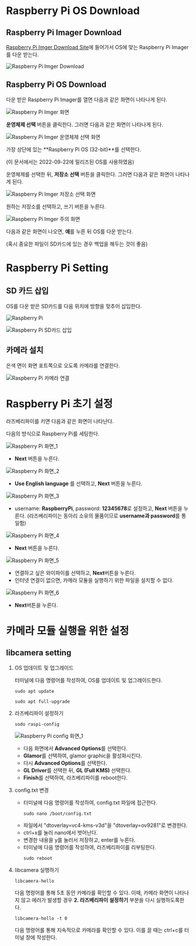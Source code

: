 # Raspberry Pi OS Download
## Raspberry Pi Imager Download
[Raspberry Pi Imger Download Site](https://www.raspberrypi.com/software/)에 들어가서 OS에 맞는 Raspberry Pi Imager를 다운 받는다.

![Raspberry Pi Imger Download](https://github.com/CBNU-Raspberry-Pi/Raspberry-Pi-Spectrometer/blob/main/setting%20img/Raspberry%20Pi%20Imager.png "Raspberry Pi Imger download 이미지")

## Raspberry Pi OS Download
다운 받은 Raspberry Pi Imager를 열면 다음과 같은 화면이 나타나게 된다. 

![Raspberry Pi Imger 화면](https://github.com/CBNU-Raspberry-Pi/Raspberry-Pi-Spectrometer/blob/main/setting%20img/Raspberry%20Pi%20OS_1.png "Raspberry Pi Imger 화면") 

**운영체제 선택** 버튼을 클릭한다. 그러면 다음과 같은 화면이 나타나게 된다.

![Raspberry Pi Imger 운영체제 선택 화면](https://github.com/CBNU-Raspberry-Pi/Raspberry-Pi-Spectrometer/blob/main/setting%20img/Raspberry%20Pi%20OS_2.png "Raspberry Pi Imger 운영체제 선택 화면")

가장 상단에 있는 **Raspberry Pi OS (32-bit)**를 선택한다. 

(이 문서에서는 2022-09-22에 릴리즈된 OS를 사용하였음)


운영체제를 선택한 뒤, **저장소 선택** 버튼을 클릭한다. 그러면 다음과 같은 화면이 나타나게 된다.

![Raspberry Pi Imger 저장소 선택 화면](https://github.com/CBNU-Raspberry-Pi/Raspberry-Pi-Spectrometer/blob/main/setting%20img/Raspberry%20Pi%20OS_3.png "Raspberry Pi Imger 저장소 선택 화면")

원하는 저장소를 선택하고, 쓰기 버튼을 누른다.

![Raspberry Pi Imger 주의 화면](https://github.com/CBNU-Raspberry-Pi/Raspberry-Pi-Spectrometer/blob/main/setting%20img/Raspberry%20Pi%20OS_4.png "Raspberry Pi Imger 주의 화면")

다음과 같은 화면이 나오면, **예**를 누른 뒤 OS를 다운 받는다.

(혹시 중요한 파일이 SD카드에 있는 경우 백업을 해두는 것이 좋음)

# Raspberry Pi Setting
## SD 카드 삽입

OS를 다운 받은 SD카드를 다음 위치에 방향을 맞추어 삽입한다. 

![Raspberry Pi](https://github.com/CBNU-Raspberry-Pi/Raspberry-Pi-Spectrometer/blob/main/setting%20img/Raspberry%20Pi%20Setting_1.png "Raspberry Pi")

![Raspberry Pi SD카드 삽입](https://github.com/CBNU-Raspberry-Pi/Raspberry-Pi-Spectrometer/blob/main/setting%20img/Raspberry%20Pi%20Setting_2.png "Raspberry Pi SD카드 삽입")

## 카메라 설치

은색 면이 화면 포트쪽으로 오도록 카메라를 연결한다. 

![Raspberry Pi 카메라 연결](https://github.com/CBNU-Raspberry-Pi/Raspberry-Pi-Spectrometer/blob/main/setting%20img/Raspberry%20Pi%20Setting_3.gif "Raspberry 카메라 연결")


# Raspberry Pi 초기 설정

라즈베리파이를 키면 다음과 같은 화면이 나타난다. 

다음의 방식으로 Raspberry Pi를 세팅한다. 

![Raspberry Pi 화면_1](https://github.com/CBNU-Raspberry-Pi/Raspberry-Pi-Spectrometer/blob/main/setting%20img/Raspberry%20Pi%20Setup_1.png)

* **Next** 버튼을 누른다.

![Raspberry Pi 화면_2](https://github.com/CBNU-Raspberry-Pi/Raspberry-Pi-Spectrometer/blob/main/setting%20img/Raspberry%20Pi%20Setup_2.png)

* **Use English language** 를 선택하고, **Next** 버튼을 누른다.

![Raspberry Pi 화면_3](https://github.com/CBNU-Raspberry-Pi/Raspberry-Pi-Spectrometer/blob/main/setting%20img/Raspberry%20Pi%20Setup_3.png)

* username: **RaspberryPi**, password: **12345678**로 설정하고, **Next** 버튼을 누른다. (라즈베리파이는 동아리 소유의 물품이므로 **username과 password**를 통일함)

![Raspberry Pi 화면_4](https://github.com/CBNU-Raspberry-Pi/Raspberry-Pi-Spectrometer/blob/main/setting%20img/Raspberry%20Pi%20Setup_4.png)
* **Next** 버튼을 누른다.

![Raspberry Pi 화면_5](https://github.com/CBNU-Raspberry-Pi/Raspberry-Pi-Spectrometer/blob/main/setting%20img/Raspberry%20Pi%20Setup_5.png)
* 연결하고 싶은 와이파이를 선택하고, **Next**버튼을 누른다.
* 인터넷 연결이 없으면, 카메라 모듈을 실행하기 위한 파일을 설치할 수 없다.

![Raspberry Pi 화면_6](https://github.com/CBNU-Raspberry-Pi/Raspberry-Pi-Spectrometer/blob/main/setting%20img/Raspberry%20Pi%20Setup_6.png)
* **Next**버튼을 누른다.

# 카메라 모듈 실행을 위한 설정

## libcamera setting
1. OS 업데이트 및 업그레이드
   
   터미널에 다음 명령어를 작성하여, OS를 업데이트 및 업그레이드한다.
   ```
   sudo apt update
   ```
   ```
   sudo apt full-upgrade
   ```
2. 라즈베리파이 설정하기
   ```
   sodo raspi-config
   ```
   ![Raspberry Pi config 화면_1](https://github.com/CBNU-Raspberry-Pi/Raspberry-Pi-Spectrometer/blob/main/setting%20img/Raspberry%20Pi%20config_1.png)
   * 다음 화면에서 **Advanced Options**를 선택한다.
   * **Glamor**를 선택하여, glamor graphic을 활성화시킨다.
   * 다시  **Advanced Options**를 선택한다.
   * **GL Driver**를 선택한 뒤, **GL (Full KMS)** 선택한다.
   * **Finish**를 선택하여, 라즈베리파이를 reboot한다.


3. config.txt 변경
   
   * 터미널에 다음 명령어를 작성하여, config.txt 파일에 접근한다.
     ```
     sudo nano /boot/config.txt
      ```
   * 파일에서  "dtoverlay=vc4-kms-v3d"을 "dtoverlay=ov9281"로 변경한다.
   * ctrl+x를 눌러 nano에서 벗어난다.
   * 변경한 내용을 y를 눌러서 저장하고, enter를 누른다. 
   * 터미널에 다음 명령어를 작성하여, 라즈베리파이를 리부팅한다.
      ```
     sudo reboot
      ```

4. libcamera 실행하기
   ```
   libcamera-hello
   ```
   다음 명령어를 통해 5초 동안 카메라를 확인할 수 있다. 이때, 카메라 화면이 나타나지 않고 에러가 발생할 경우 **2. 라즈베리파이 설정하기** 부분을 다시 실행하도록한다.


   ```
   libcamera-hello -t 0
   ```
   다음 명령어를 통해 지속적으로 카메라를 확인할 수 있다. 이를 끌 때는 ctrl+c를 터미널 창에 작성한다.

   

   

